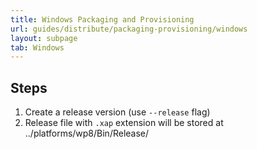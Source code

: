 ```yaml
---
title: Windows Packaging and Provisioning
url: guides/distribute/packaging-provisioning/windows
layout: subpage
tab: Windows
---
```


## Steps
1. Create a release version (use `--release` flag)
2. Release file with `.xap` extension will be stored at  ../platforms/wp8/Bin/Release/